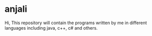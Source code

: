 # anjali
Hi, This repository will contain the programs written by me in different languages including java, c++, c# and others.
